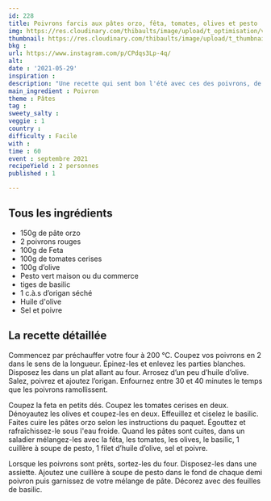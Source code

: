 ```yaml
---
id: 228
title: Poivrons farcis aux pâtes orzo, fêta, tomates, olives et pesto
img: https://res.cloudinary.com/thibaults/image/upload/t_optimisation/v1622316415/Recipes/20210529_poivrons_farcis_pates.jpg
thumbnail: https://res.cloudinary.com/thibaults/image/upload/t_thumbnail_josie/v1622316415/Recipes/20210529_poivrons_farcis_pates.jpg
bkg : 
url: https://www.instagram.com/p/CPdqs3Lp-4q/
alt: 
date : '2021-05-29'
inspiration : 
description: "Une recette qui sent bon l'été avec ces des poivrons, de la fêta, de la tomate, des olives et du pesto."
main_ingredient : Poivron
theme : Pâtes
tag : 
sweety_salty : 
veggie : 1
country : 
difficulty : Facile
with : 
time : 60
event : septembre 2021
recipeYield : 2 personnes
published : 1

---
```


## Tous les ingrédients
 - 150g de pâte orzo
 - 2 poivrons rouges
 - 100g de Feta
 - 100g de tomates cerises
 - 100g d’olive
 - Pesto vert maison ou du commerce
 -  tiges de basilic
 - 1 c.à.s d’origan séché
 - Huile d'olive
 - Sel et poivre

## La recette détaillée
Commencez par préchauffer votre four à 200 °C. Coupez vos poivrons en 2 dans le sens de la longueur. Épinez-les et enlevez les parties blanches. Disposez les dans un plat allant au four. Arrosez d’un peu d’huile d’olive. Salez, poivrez et ajoutez l’origan. Enfournez entre 30 et 40 minutes le temps que les poivrons ramollissent.

Coupez la feta en petits dés. Coupez les tomates cerises en deux. Dénoyautez les olives et coupez-les en deux. Effeuillez et ciselez le basilic. Faites cuire les pâtes orzo selon les instructions du paquet. Égouttez et rafraîchissez-le sous l'eau froide. Quand les pâtes sont cuites, dans un saladier mélangez-les avec la fêta, les tomates, les olives, le basilic, 1 cuillère à soupe de pesto, 1 filet d’huile d’olive, sel et poivre.

Lorsque les poivrons sont prêts, sortez-les du four. Disposez-les dans une assiette. Ajoutez une cuillère à soupe de pesto dans le fond de chaque demi poivron puis garnissez de votre mélange de pâte. Décorez avec des feuilles de basilic.
